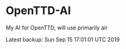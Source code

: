 # OpenTTD-AI
My AI for OpenTTD, will use primarily air

Latest backup: Sun Sep 15 17:01:01 UTC 2019
